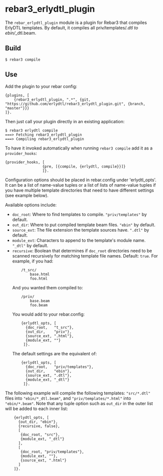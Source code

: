rebar3_erlydtl_plugin
=====

The `rebar_erlydtl_plugin` module is a plugin for Rebar3 that compiles
ErlyDTL templates.  By default, it compiles all priv/templates/*.dtl
to ebin/*_dtl.beam.

Build
-----

    $ rebar3 compile

Use
---

Add the plugin to your rebar config:

    {plugins, [
        {rebar3_erlydtl_plugin, ".*", {git, "https://github.com/erlydtl/rebar3_erlydtl_plugin.git", {branch, "master"}}}
    ]}.

Then just call your plugin directly in an existing application:


    $ rebar3 erlydtl compile
    ===> Fetching rebar3_erlydtl_plugin
    ===> Compiling rebar3_erlydtl_plugin

To have it invoked automatically when running `rebar3 compile` add it as a `provider_hooks`:

```
{provider_hooks, [
                 {pre, [{compile, {erlydtl, compile}}]}
                 ]}.
```

Configuration options should be placed in rebar.config under
'erlydtl_opts'.  It can be a list of name-value tuples or a list of
lists of name-value tuples if you have multiple template directories
that need to have different settings (see example below).

Available options include:

- `doc_root`: Where to find templates to compile.
    `"priv/templates"` by default.
- `out_dir`: Where to put compiled template beam files.
    `"ebin"` by default.
- `source_ext`: The file extension the template sources have.
    `".dtl"` by default.
- `module_ext`: Characters to append to the template's module name.
    `"_dtl"` by default.
- `recursive`: Boolean that determines if `doc_root` directories need to be
  scanned recursively for matching template file names. Default: `true`.
  For example, if you had:
  ```
      /t_src/
          base.html
          foo.html
  ```
  And you wanted them compiled to:
  ```
      /priv/
          base.beam
          foo.beam
  ```
  You would add to your rebar.config:
  ```
      {erlydtl_opts, [
        {doc_root,   "t_src"},
        {out_dir,    "priv"},
        {source_ext, ".html"},
        {module_ext, ""}
       ]}.
  ```
  The default settings are the equivalent of:
  ```
      {erlydtl_opts, [
        {doc_root,   "priv/templates"},
        {out_dir,    "ebin"},
        {source_ext, ".dtl"},
        {module_ext, "_dtl"}
       ]}.
  ```

The following example will compile the following templates:
`"src/*.dtl"` files into `"ebin/*_dtl.beam"`, and
`"priv/templates/*.html"` into `"ebin/*.beam"`. Note that any tuple option
such as `out_dir` in the outer list will be added to each inner list:
```
    {erlydtl_opts, [
      {out_dir, "ebin"},
      {recursive, false},
      [
       {doc_root, "src"},
       {module_ext, "_dtl"}
      ],
      [
       {doc_root, "priv/templates"},
       {module_ext, ""},
       {source_ext, ".html"}
      ]
    ]}.
```
